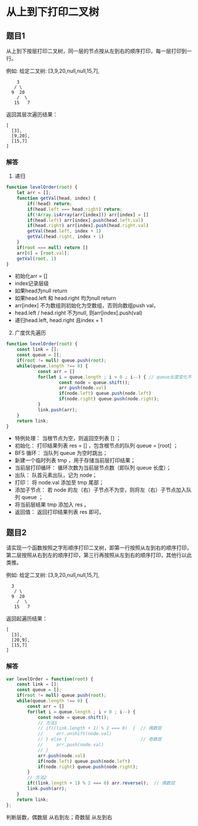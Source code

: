 # 从上到下打印二叉树

## 题目1
从上到下按层打印二叉树，同一层的节点按从左到右的顺序打印，每一层打印到一行。

例如:
给定二叉树: [3,9,20,null,null,15,7],

```
    3
   / \
  9  20
    /  \
   15   7
```
返回其层次遍历结果：
```
[
  [3],
  [9,20],
  [15,7]
]
```

### 解答
1. 递归
```js
function levelOrder(root) {
	let arr = [];
	function getVal(head, index) {
		if(!head) return;
		if(head.left === head.right) return;
		if(!Array.isArray(arr[index])) arr[index] = []
		if(head.left) arr[index].push(head.left.val)
		if(head.right) arr[index].push(head.right.val)
		getVal(head.left, index + 1)
		getVal(head.right, index + 1)
	}
	if(root === null) return []
	arr[0] = [root.val];
	getVal(root, 1)
}
```
* 初始化arr = []
* index记录层级
* 如果head为null return
* 如果head.left 和 head.right 均为null return
* arr[index] 不为数组则初始化为空数组，否则向数组push val，
* head.left / head.right 不为null, 则arr[index].push(val)
* 递归head.left, head.right 且index + 1

2. 广度优先遍历
```js
function levelOrder(root) {
	const link = [];
	const queue = [];
	if(root != null) queue.push(root);
	while(queue.length !== 0) {
			const arr = []
			for(let i = queue.length ; i > 0 ; i--) { // queue长度变化不影响循环
					const node = queue.shift();
					arr.push(node.val)
					if(node.left) queue.push(node.left)
					if(node.right) queue.push(node.right);
			}
			link.push(arr);
	}
	return link;
}
```

* 特例处理： 当根节点为空，则返回空列表 [] ；
* 初始化： 打印结果列表 res = [] ，包含根节点的队列 queue = [root] ；
* BFS 循环： 当队列 queue 为空时跳出；
* 新建一个临时列表 tmp ，用于存储当前层打印结果；
* 当前层打印循环： 循环次数为当前层节点数（即队列 queue 长度）；
* 出队： 队首元素出队，记为 node；
* 打印： 将 node.val 添加至 tmp 尾部；
* 添加子节点： 若 node 的左（右）子节点不为空，则将左（右）子节点加入队列 queue ；
* 将当前层结果 tmp 添加入 res 。
* 返回值： 返回打印结果列表 res 即可。


## 题目2

请实现一个函数按照之字形顺序打印二叉树，即第一行按照从左到右的顺序打印，第二层按照从右到左的顺序打印，第三行再按照从左到右的顺序打印，其他行以此类推。


例如:
给定二叉树: [3,9,20,null,null,15,7],
```
  3
   / \
  9  20
    /  \
   15   7
```
返回起遍历结果：
```
[
  [3],
  [20,9],
  [15,7]
]
```

### 解答
```js
var levelOrder = function(root) {
    const link = [];
    const queue = [];
    if(root != null) queue.push(root);
    while(queue.length !== 0) {
        const arr = []
        for(let i = queue.length ; i > 0 ; i--) {
            const node = queue.shift();
            // 方法1
            // if((link.length + 1) % 2 === 0)  {  // 偶数层
            //     arr.unshift(node.val)
            // } else {                            // 奇数层
            //     arr.push(node.val)
            // }
            arr.push(node.val)
            if(node.left) queue.push(node.left)
            if(node.right) queue.push(node.right);
        }
        // 方法2
        if((link.length + 1) % 2 === 0) arr.reverse();  // 偶数层
        link.push(arr);
    }
    return link;
};
```

判断层数，偶数层 从右到左；奇数层 从左到右
